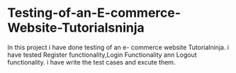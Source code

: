 # Testing-of-an-E-commerce-Website-Tutorialsninja
In this project i have done testing of an e- commerce website Tutorialninja. i have tested Register functionality,Login Functionality ann Logout functionality. i have write the test cases and excute them. 
